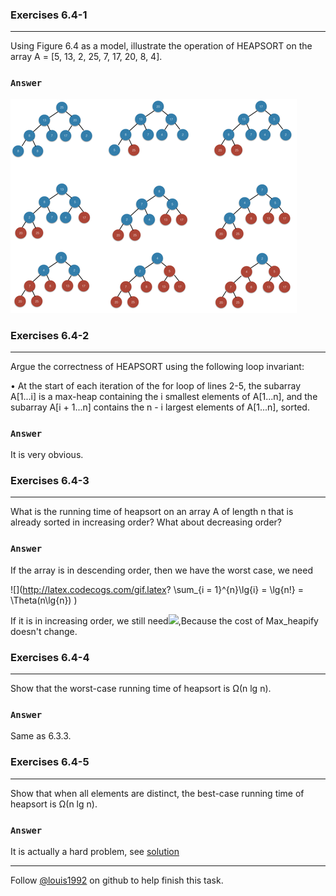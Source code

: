 ### Exercises 6.4-1
***
Using Figure 6.4 as a model, illustrate the operation of HEAPSORT on the array A = [5, 13, 2, 25, 7, 17, 20, 8, 4].



### `Answer`
![](./repo/s4/1.png)


### Exercises 6.4-2
***
Argue the correctness of HEAPSORT using the following loop invariant:

• At the start of each iteration of the for loop of lines 2-5, the subarray A[1...i] is a max-heap containing the i smallest elements of A[1...n], and the subarray A[i + 1...n] contains the n - i largest elements of A[1...n], sorted.


### `Answer`
It is very obvious.

### Exercises 6.4-3
***
What is the running time of heapsort on an array A of length n that is already sorted in increasing order? What about decreasing order?

### `Answer`
If the array is in descending order, then we have the worst case, we need

![](http://latex.codecogs.com/gif.latex? \\sum_{i = 1}^{n}\\lg{i} = \\lg{n!} = \\Theta\(n\\lg{n}\) )

If it is in increasing order, we still need![](http://latex.codecogs.com/gif.latex?\\Theta\(n\\lg{n}\) ),Because the cost of Max_heapify doesn't change.


### Exercises 6.4-4
***
Show that the worst-case running time of heapsort is Ω(n lg n).

### `Answer`
Same as 6.3.3.

### Exercises 6.4-5
***
Show that when all elements are distinct, the best-case running time of heapsort is Ω(n lg n).

### `Answer`
It is actually a hard problem, see [solution](http://stackoverflow.com/questions/4589988/lower-bound-on-heapsort)

***
Follow [@louis1992](https://github.com/gzc) on github to help finish this task.

